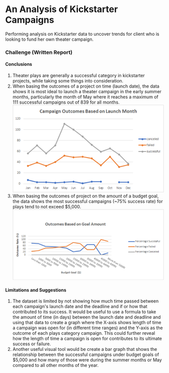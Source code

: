 # An Analysis of Kickstarter Campaigns
Performing analysis on Kickstarter data to uncover trends for client who is looking to fund her own theater campaign.
### Challenge (Written Report)
#### Conclusions
1. Theater plays are generally a successful category in kickstarter projects, while taking some things into consideration.
2. When basing the outcomes of a project on time (launch date), the data shows it is most ideal to launch a theater campaign in the early summer months, particularly the month of May where it reaches a maximum of 111 successful campaigns out of 839 for all months.
![Outcomes_LaunchDate](https://github.com/elenaguilarv/kickstarter-analysis/blob/master/Outcomes_LaunchDate.png)
3. When basing the outcomes of project on the amount of a budget goal, the data shows the most successful campaigns (~75% success rate) for plays tend to not exceed $5,000.![Outcomes_GoalAmount](https://github.com/elenaguilarv/kickstarter-analysis/blob/master/Outcomes_GoalAmount.png)
#### Limitations and Suggestions
1. The dataset is limited by not showing how much time passed between each campaign's launch date and the deadline and if or how that contributed to its success. It would be useful to use a formula to take the amount of time (in days) between the launch date and deadline and using that data to create a graph where the X-axis shows length of time a campaign was open for (in different time ranges) and the Y-axis as the outcome of each plays category campaign. This could further reveal how the length of time a campaign is open for contributes to its ultimate success or failure.  
2. Another useful visual tool would be create a bar graph that shows the relationship between the successful campaigns under budget goals of $5,000 and how many of those were during the summer months or May compared to all other months of the year.  
